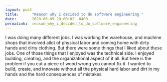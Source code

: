 ```yaml
---
layout: post
title:      "Reason why I decided to do software engineering "
date:       2020-06-09 20:00:02 -0400
permalink:  reason_why_i_decided_to_do_software_engineering
---
```



I was doing many different jobs. I was working the warehouse, and machine shops that involved allot of physical labor and coming home with dirty hands and dirty clothing. But there were some things that I liked about these jobs. One of those things that I enjoyed was the technical side. I enjoyed building, creating, and the organizational aspect of it all. But here is the problem if you cut a piece of wood wrong you cannot fix it. I wanted to build, create, and innovate without all the physical hard labor and dirt in my hands and the hard consequences of mistakes.
